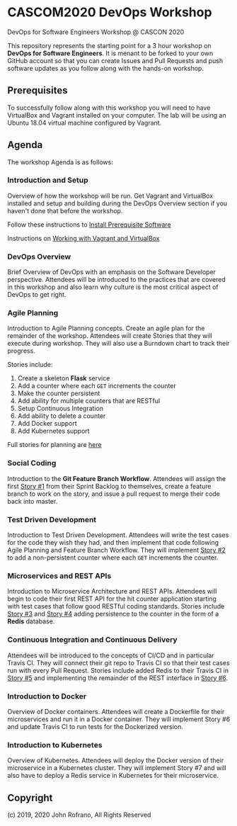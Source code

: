 # CASCOM2020 DevOps Workshop

DevOps for Software Engineers Workshop @ CASCON 2020

This repository represents the starting point for a 3 hour workshop on **DevOps for Software Engineers**. It is menant to be forked to your own GitHub account so that you can create Issues and Pull Requests and push software updates as you follow along with the hands-on workshop.

## Prerequisites

To successfully follow along with this workshop you will need to have VirtualBox and Vagrant installed on your computer. The lab will be using an Ubuntu 18.04 virtual machine configured by Vagrant.

## Agenda

The workshop Agenda is as follows:

### Introduction and Setup

Overview of how the workshop will be run. Get Vagrant and VirtualBox installed and setup and building during the DevOps Overview section if you haven't done that before the workshop.

Follow these instructions to [Install Prerequisite Software](docs/install-prereqs.md)

Instructions on [Working with Vagrant and VirtualBox](docs/working-with-vagrant.md)

### DevOps Overview

Brief  Overview of DevOps with an emphasis on the Software Developer perspective. Attendees will be introduced to the practices that are covered in this workshop and also learn why culture is the most critical aspect of DevOps to get right.

### Agile Planning

Introduction to Agile Planning concepts. Create an agile plan for the remainder of the workshop. Attendees will create Stories that they will execute during workshop. They will also use a Burndown chart to track their progress.

Stories include:

1. Create a skeleton **Flask** service
2. Add a counter where each `GET` increments the counter
3. Make the counter persistent
4. Add ability for multiple counters that are RESTful
5. Setup Continuous Integration
6. Add ability to delete a counter
7. Add Docker support
8. Add Kubernetes support

Full stories for planning are [here](docs/user-stories.md)

### Social Coding

Introduction to the **Git Feature Branch Workflow**. Attendees will assign the first [Story #1](docs/stories/01-skeleton-flask.md) from their Sprint Backlog to themselves, create a feature branch to work on the story, and issue a pull request to merge their code back into master.

### Test Driven Development

Introduction to Test Driven Development. Attendees will write the test cases for the code they wish they had, and then implement that code following Agile Planning and Feature Branch Workflow. They will implement [Story #2](docs/stories/02-add-counter.md) to add a non-persistent counter where each `GET` increments the counter.

### Microservices and REST APIs

Introduction to Microservice Architecture and REST APIs. Attendees will begin to code their first REST API for the hit counter application starting with test cases that follow good RESTful coding standards. Stories include [Story #3](docs/stories/03-add-persistence.md) and [Story #4](docs/stories/04-restful-counters.md) adding persistence to the counter in the form of a **Redis** database.

### Continuous Integration and Continuous Delivery

Attendees will be introduced to the concepts of CI/CD and in particular Travis CI. They will connect their git repo to Travis CI so that their test cases run with every Pull Request. Stories include added Redis to their Travis CI in [Story #5](docs/stories/05-setup-ci.md) and implementing the remainder of the REST interface in [Story #6](docs/stories/06-delete-counter.md).

### Introduction to Docker

Overview of Docker containers. Attendees will create a Dockerfile for their microservices and run it in a Docker container. They will implement Story #6 and update Travis CI to run tests for the Dockerized version.

### Introduction to Kubernetes

Overview of Kubernetes. Attendees will deploy the Docker version of their microservice in a Kubernetes cluster. They will implement Story #7 and will also have to deploy a Redis service in Kubernetes for their microservice.

## Copyright
(c) 2019, 2020 John Rofrano, All Rights Reserved
